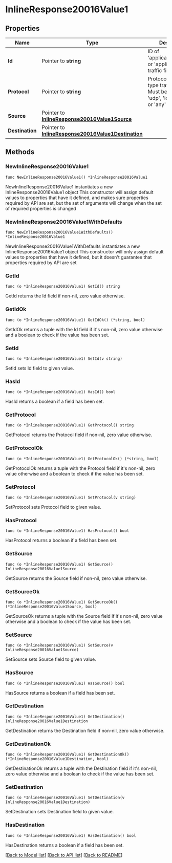 # InlineResponse20016Value1

## Properties

Name | Type | Description | Notes
------------ | ------------- | ------------- | -------------
**Id** | Pointer to **string** | ID of &#39;applicationCategory&#39; or &#39;application&#39; type traffic filter | [optional] 
**Protocol** | Pointer to **string** | Protocol of &#39;custom&#39; type traffic filter. Must be one of: &#39;tcp&#39;, &#39;udp&#39;, &#39;icmp&#39;, &#39;icmp6&#39; or &#39;any&#39; | [optional] 
**Source** | Pointer to [**InlineResponse20016Value1Source**](InlineResponse20016Value1Source.md) |  | [optional] 
**Destination** | Pointer to [**InlineResponse20016Value1Destination**](InlineResponse20016Value1Destination.md) |  | [optional] 

## Methods

### NewInlineResponse20016Value1

`func NewInlineResponse20016Value1() *InlineResponse20016Value1`

NewInlineResponse20016Value1 instantiates a new InlineResponse20016Value1 object
This constructor will assign default values to properties that have it defined,
and makes sure properties required by API are set, but the set of arguments
will change when the set of required properties is changed

### NewInlineResponse20016Value1WithDefaults

`func NewInlineResponse20016Value1WithDefaults() *InlineResponse20016Value1`

NewInlineResponse20016Value1WithDefaults instantiates a new InlineResponse20016Value1 object
This constructor will only assign default values to properties that have it defined,
but it doesn't guarantee that properties required by API are set

### GetId

`func (o *InlineResponse20016Value1) GetId() string`

GetId returns the Id field if non-nil, zero value otherwise.

### GetIdOk

`func (o *InlineResponse20016Value1) GetIdOk() (*string, bool)`

GetIdOk returns a tuple with the Id field if it's non-nil, zero value otherwise
and a boolean to check if the value has been set.

### SetId

`func (o *InlineResponse20016Value1) SetId(v string)`

SetId sets Id field to given value.

### HasId

`func (o *InlineResponse20016Value1) HasId() bool`

HasId returns a boolean if a field has been set.

### GetProtocol

`func (o *InlineResponse20016Value1) GetProtocol() string`

GetProtocol returns the Protocol field if non-nil, zero value otherwise.

### GetProtocolOk

`func (o *InlineResponse20016Value1) GetProtocolOk() (*string, bool)`

GetProtocolOk returns a tuple with the Protocol field if it's non-nil, zero value otherwise
and a boolean to check if the value has been set.

### SetProtocol

`func (o *InlineResponse20016Value1) SetProtocol(v string)`

SetProtocol sets Protocol field to given value.

### HasProtocol

`func (o *InlineResponse20016Value1) HasProtocol() bool`

HasProtocol returns a boolean if a field has been set.

### GetSource

`func (o *InlineResponse20016Value1) GetSource() InlineResponse20016Value1Source`

GetSource returns the Source field if non-nil, zero value otherwise.

### GetSourceOk

`func (o *InlineResponse20016Value1) GetSourceOk() (*InlineResponse20016Value1Source, bool)`

GetSourceOk returns a tuple with the Source field if it's non-nil, zero value otherwise
and a boolean to check if the value has been set.

### SetSource

`func (o *InlineResponse20016Value1) SetSource(v InlineResponse20016Value1Source)`

SetSource sets Source field to given value.

### HasSource

`func (o *InlineResponse20016Value1) HasSource() bool`

HasSource returns a boolean if a field has been set.

### GetDestination

`func (o *InlineResponse20016Value1) GetDestination() InlineResponse20016Value1Destination`

GetDestination returns the Destination field if non-nil, zero value otherwise.

### GetDestinationOk

`func (o *InlineResponse20016Value1) GetDestinationOk() (*InlineResponse20016Value1Destination, bool)`

GetDestinationOk returns a tuple with the Destination field if it's non-nil, zero value otherwise
and a boolean to check if the value has been set.

### SetDestination

`func (o *InlineResponse20016Value1) SetDestination(v InlineResponse20016Value1Destination)`

SetDestination sets Destination field to given value.

### HasDestination

`func (o *InlineResponse20016Value1) HasDestination() bool`

HasDestination returns a boolean if a field has been set.


[[Back to Model list]](../README.md#documentation-for-models) [[Back to API list]](../README.md#documentation-for-api-endpoints) [[Back to README]](../README.md)


